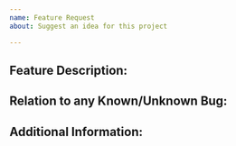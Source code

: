 ```yaml
---
name: Feature Request
about: Suggest an idea for this project

---
```


<!--

Have you read Cat Talent's Issue Guidelines? By filing an Issue, you are expected to comply with it (refer to the "Reporting Bugs" Section of the Guidelines), including treating everyone with respect: https://github.com/Sweetrpg/CatHerder/blob/master/.github/CONTRIBUTING.md

This header will not be reflected upon submitting this issue.

-->

## Feature Description:


## Relation to any Known/Unknown Bug:


## Additional Information:
